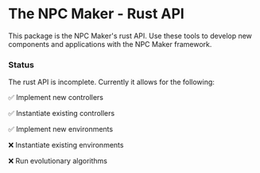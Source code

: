 # The NPC Maker - Rust API

This package is the NPC Maker's rust API. Use these tools to develop new
components and applications with the NPC Maker framework.

### Status

The rust API is incomplete. Currently it allows for the following:

✅ Implement new controllers

✅ Instantiate existing controllers

✅ Implement new environments

❌ Instantiate existing environments

❌ Run evolutionary algorithms
